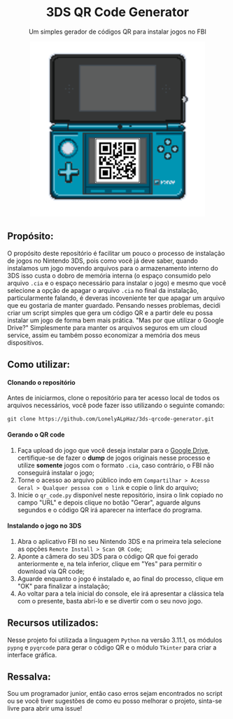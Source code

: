 <h1 align='center'>3DS QR Code Generator</h1>
<p align='center'>Um simples gerador de códigos QR para instalar jogos no FBI</p>

 <div align="center">
  <img src="./assets/icone-grande.png" alt="icone-grande">
</div>

## Propósito:

O propósito deste repositório é facilitar um pouco o processo de instalação de jogos no Nintendo 3DS, pois como você já deve saber, quando instalamos um jogo movendo arquivos para o armazenamento interno do 3DS isso custa o dobro de memória interna (o espaço consumido pelo arquivo ```.cia``` e o espaço necessário para instalar o jogo) e mesmo que você selecione a opção de apagar o arquivo ```.cia``` no final da instalação, particularmente falando, é deveras incoveniente ter que apagar um arquivo que eu gostaria de manter guardado. Pensando nesses problemas, decidi criar um script simples que gera um código QR e a partir dele eu possa instalar um jogo de forma bem mais prática. "Mas por que utilizar o Google Drive?" Simplesmente para manter os arquivos seguros em um cloud service, assim eu também posso economizar a memória dos meus dispositivos.

## Como utilizar:

#### Clonando o repositório
Antes de iniciarmos, clone o repositório para ter acesso local de todos os arquivos necessários, você pode fazer isso utilizando o seguinte comando:

```
git clone https://github.com/LonelyALpHaz/3ds-qrcode-generator.git
```

#### Gerando o QR code
1. Faça upload do jogo que você deseja instalar para o [Google Drive](https://www.google.com/intl/pt-br/drive/about.html), certifique-se de fazer o **dump** de jogos originais nesse processo e utilize **somente** jogos com o formato ```.cia```, caso contrário, o FBI não conseguirá instalar o jogo;
2. Torne o acesso ao arquivo público indo em ```Compartilhar > Acesso Geral > Qualquer pessoa com o link``` e copie o link do arquivo;
3. Inicie o ```qr_code.py``` disponível neste repositório, insira o link copiado no campo "URL" e depois clique no botão "Gerar", aguarde alguns segundos e o código QR irá aparecer na interface do programa.

#### Instalando o jogo no 3DS
1. Abra o aplicativo FBI no seu Nintendo 3DS e na primeira tela selecione as opções ```Remote Install > Scan QR Code```;
2. Aponte a câmera do seu 3DS para o código QR que foi gerado anteriormente e, na tela inferior, clique em "Yes" para permitir o download via QR code;
3. Aguarde enquanto o jogo é instalado e, ao final do processo, clique em "OK" para finalizar a instalação;
4. Ao voltar para a tela inicial do console, ele irá apresentar a clássica tela com o presente, basta abrí-lo e se divertir com o seu novo jogo.

## Recursos utilizados:

Nesse projeto foi utilizada a linguagem ```Python``` na versão 3.11.1, os módulos ```pypng``` e ```pyqrcode``` para gerar o código QR e o módulo ```Tkinter``` para criar a interface gráfica.

## Ressalva:

Sou um programador junior, então caso erros sejam encontrados no script ou se você tiver sugestões de como eu posso melhorar o projeto, sinta-se livre para abrir uma issue!
